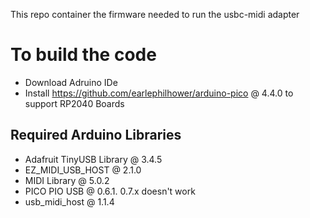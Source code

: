 This repo container the firmware needed to run the usbc-midi adapter



# To build the code

* Download Adruino IDe 
* Install https://github.com/earlephilhower/arduino-pico @ 4.4.0 to support RP2040 Boards

## Required Arduino Libraries

* Adafruit TinyUSB Library @ 3.4.5
* EZ_MIDI_USB_HOST @ 2.1.0
* MIDI Library @ 5.0.2
* PICO PIO USB @ 0.6.1. 0.7.x doesn't work
* usb_midi_host @ 1.1.4